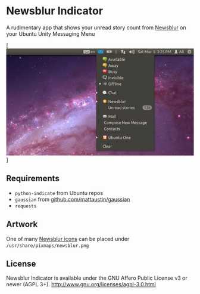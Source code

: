 # Newsblur Indicator
A rudimentary app that shows your unread story count from [Newsblur](https://newsblur.com) on your Ubuntu Unity Messaging Menu

[![Screenshot](https://github.com/gnufs/newsblur-indicator/raw/master/screenshot.png)]

## Requirements
* `python-indicate` from Ubuntu repos
* `gaussian` from [github.com/mattaustin/gaussian](https://github.com/mattaustin/gaussian)
* `requests`

## Artwork
One of many [Newsblur icons](https://github.com/samuelclay/NewsBlur/tree/master/media/img) can be placed under `/usr/share/pixmaps/newsblur.png`

## License
Newsblur Indicator is available under the GNU Affero Public License v3 or newer (AGPL 3+).
http://www.gnu.org/licenses/agpl-3.0.html
